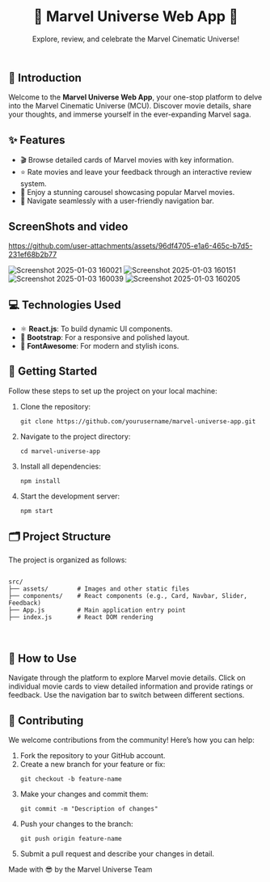 <header>
    <h1>🌟 Marvel Universe Web App 🌟</h1>
    <p>Explore, review, and celebrate the Marvel Cinematic Universe!</p>
  </header>

  <main>
    <section >
      <h2>📖 Introduction</h2>
      <p>
        Welcome to the <strong>Marvel Universe Web App</strong>, your one-stop platform to delve into the Marvel
        Cinematic Universe (MCU).
        Discover movie details, share your thoughts, and immerse yourself in the ever-expanding Marvel saga.
      </p>
    </section>
    <section >
      <h2>✨ Features</h2>
      <ul>
        <li>🎬 Browse detailed cards of Marvel movies with key information.</li>
        <li>⭐ Rate movies and leave your feedback through an interactive review system.</li>
        <li>🎡 Enjoy a stunning carousel showcasing popular Marvel movies.</li>
        <li>📂 Navigate seamlessly with a user-friendly navigation bar.</li>
      </ul>
    </section>

  <section>
    <h1>ScreenShots and video</h1>




https://github.com/user-attachments/assets/96df4705-e1a6-465c-b7d5-231ef68b2b77





   ![Screenshot 2025-01-03 160021](https://github.com/user-attachments/assets/119bc36d-d3e3-4591-9539-12de7ddce213)
![Screenshot 2025-01-03 160151](https://github.com/user-attachments/assets/75be854f-0912-461d-b516-e1e00ed0a295)
![Screenshot 2025-01-03 160039](https://github.com/user-attachments/assets/f1e6e817-77fa-4d40-beef-769e15e338df)
![Screenshot 2025-01-03 160205](https://github.com/user-attachments/assets/f48e3418-ac8c-44a5-8df7-932f5030ff05)


  </section>
    
  <section >
      <h2>💻 Technologies Used</h2>
      <ul>
        <li>⚛️ <strong>React.js</strong>: To build dynamic UI components.</li>
        <li>📱 <strong>Bootstrap</strong>: For a responsive and polished layout.</li>
        <li>🔧 <strong>FontAwesome</strong>: For modern and stylish icons.</li>
      </ul>
    </section>
    <section >
      <h2>🚀 Getting Started</h2>
      <p>Follow these steps to set up the project on your local machine:</p>
      <ol>
        <li>Clone the repository:</li>
        <pre><code>git clone https://github.com/yourusername/marvel-universe-app.git</code></pre>
        <li>Navigate to the project directory:</li>
        <pre><code>cd marvel-universe-app</code></pre>
        <li>Install all dependencies:</li>
        <pre><code>npm install</code></pre>
        <li>Start the development server:</li>
        <pre><code>npm start</code></pre>
       
</section>
    <section >
      <h2>🗂️ Project Structure</h2>
      <p>The project is organized as follows:</p>
      <pre>
<code>
src/
├── assets/        # Images and other static files
├── components/    # React components (e.g., Card, Navbar, Slider, Feedback)
├── App.js         # Main application entry point
├── index.js       # React DOM rendering
</code>
        </pre>
    </section>
    <section >
      <h2>🎯 How to Use</h2>
      <p>
        Navigate through the platform to explore Marvel movie details. Click on individual movie cards to view detailed
        information
        and provide ratings or feedback. Use the navigation bar to switch between different sections.
      </p>
    </section>
    <section >
      <h2>🤝 Contributing</h2>
      <p>We welcome contributions from the community! Here’s how you can help:</p>
      <ol>
        <li>Fork the repository to your GitHub account.</li>
        <li>Create a new branch for your feature or fix:</li>
        <pre><code>git checkout -b feature-name</code></pre>
        <li>Make your changes and commit them:</li>
        <pre><code>git commit -m "Description of changes"</code></pre>
        <li>Push your changes to the branch:</li>
        <pre><code>git push origin feature-name</code></pre>
        <li>Submit a pull request and describe your changes in detail.</li>
      </ol>
    </section>
   
  </main>
  <footer >
    <p>Made with 😎 by the Marvel Universe Team</p>
  </footer>
